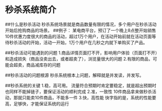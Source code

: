 # 秒杀系统简介

##什么是秒杀活动
秒杀系统场景就是商品数量有限的情况，多个用户在秒杀活动开始后抢购商品的场景。
##例子：
某电商平台，预订了一个晚上8点整开始销售10件优惠力度很大的商品的活动，超过1万个用户，在活动开始前就在活动页面等待秒杀活动的开始，活动一开始，1万个用户在几秒之内就下单购买了产品。

##秒杀活动可能遇到的问题
    1.商品详情页面打不开，影响用户体验（页面打不开）和造成损失（商品没卖出去，或者超卖了），浏览量很大的问题
    2.有限的商品，可能会超卖，商品减库存的问题

##秒杀活动的问题根源
秒杀系统根本上问题，解释就是并发读，并发写。

##秒杀系统的关键
    1.稳，高可用。
    流量符合预期时肯定要稳定，就是超出预期时也同样不能掉链子，要保证活动的顺利完成
    2.准，一致性
    10件商品拿来做秒杀活动，那就只能卖10件商品，不能多一件
    3.快，高性能
    快字指的是，系统的性能要高，足够快，才能保证系统的运行

    